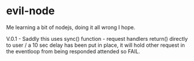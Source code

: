 evil-node
=========

Me learning a bit of nodejs, doing it all wrong I hope.

V.0.1 - Saddly this uses  sync() function - request handlers return() directly to user / a 10 sec delay has been put in place, it will hold other request in the eventloop from being responded attended so FAIL.
 
